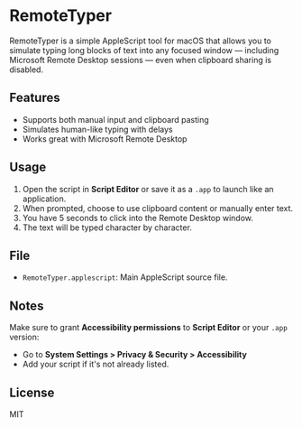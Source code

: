 # RemoteTyper

RemoteTyper is a simple AppleScript tool for macOS that allows you to simulate typing long blocks of text into any focused window — including Microsoft Remote Desktop sessions — even when clipboard sharing is disabled.

## Features

- Supports both manual input and clipboard pasting
- Simulates human-like typing with delays
- Works great with Microsoft Remote Desktop

## Usage

1. Open the script in **Script Editor** or save it as a `.app` to launch like an application.
2. When prompted, choose to use clipboard content or manually enter text.
3. You have 5 seconds to click into the Remote Desktop window.
4. The text will be typed character by character.

## File

- `RemoteTyper.applescript`: Main AppleScript source file.

## Notes

Make sure to grant **Accessibility permissions** to **Script Editor** or your `.app` version:
- Go to **System Settings > Privacy & Security > Accessibility**
- Add your script if it's not already listed.

## License

MIT
